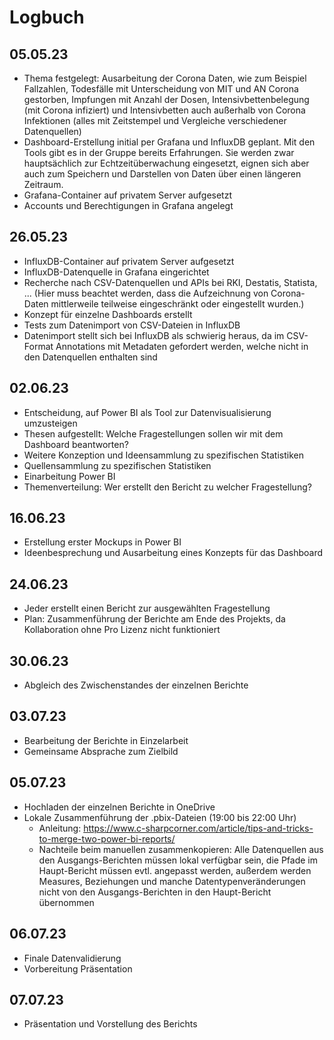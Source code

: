 # Logbuch

## 05.05.23

- Thema festgelegt: Ausarbeitung der Corona Daten, wie zum Beispiel Fallzahlen, Todesfälle mit Unterscheidung von MIT und AN Corona gestorben, 
Impfungen mit Anzahl der Dosen, Intensivbettenbelegung (mit Corona infiziert) und Intensivbetten auch außerhalb von Corona Infektionen (alles mit Zeitstempel und Vergleiche verschiedener Datenquellen)
- Dashboard-Erstellung initial per Grafana und InfluxDB geplant. Mit den Tools gibt es in der Gruppe bereits Erfahrungen. Sie werden zwar hauptsächlich zur Echtzeitüberwachung eingesetzt, eignen sich aber auch zum Speichern und Darstellen von Daten über einen längeren Zeitraum.
- Grafana-Container auf privatem Server aufgesetzt
- Accounts und Berechtigungen in Grafana angelegt

## 26.05.23

- InfluxDB-Container auf privatem Server aufgesetzt
- InfluxDB-Datenquelle in Grafana eingerichtet
- Recherche nach CSV-Datenquellen und APIs bei RKI, Destatis, Statista, ... (Hier muss beachtet werden, dass die Aufzeichnung von Corona-Daten mittlerweile teilweise eingeschränkt oder eingestellt wurden.)
- Konzept für einzelne Dashboards erstellt
- Tests zum Datenimport von CSV-Dateien in InfluxDB
- Datenimport stellt sich bei InfluxDB als schwierig heraus, da im CSV-Format Annotations mit Metadaten gefordert werden, welche nicht in den Datenquellen enthalten sind

## 02.06.23

- Entscheidung, auf Power BI als Tool zur Datenvisualisierung umzusteigen
- Thesen aufgestellt: Welche Fragestellungen sollen wir mit dem Dashboard beantworten?
- Weitere Konzeption und Ideensammlung zu spezifischen Statistiken
- Quellensammlung zu spezifischen Statistiken
- Einarbeitung Power BI
- Themenverteilung: Wer erstellt den Bericht zu welcher Fragestellung?

## 16.06.23

- Erstellung erster Mockups in Power BI
- Ideenbesprechung und Ausarbeitung eines Konzepts für das Dashboard

## 24.06.23

- Jeder erstellt einen Bericht zur ausgewählten Fragestellung
- Plan: Zusammenführung der Berichte am Ende des Projekts, da Kollaboration ohne Pro Lizenz nicht funktioniert

## 30.06.23

- Abgleich des Zwischenstandes der einzelnen Berichte

## 03.07.23

- Bearbeitung der Berichte in Einzelarbeit
- Gemeinsame Absprache zum Zielbild

## 05.07.23

- Hochladen der einzelnen Berichte in OneDrive
- Lokale Zusammenführung der .pbix-Dateien (19:00 bis 22:00 Uhr)
    - Anleitung: https://www.c-sharpcorner.com/article/tips-and-tricks-to-merge-two-power-bi-reports/
    - Nachteile beim manuellen zusammenkopieren: Alle Datenquellen aus den Ausgangs-Berichten müssen lokal verfügbar sein, die Pfade im Haupt-Bericht müssen evtl. angepasst werden, außerdem werden Measures, Beziehungen und manche Datentypenveränderungen nicht von den Ausgangs-Berichten in den Haupt-Bericht übernommen


## 06.07.23

- Finale Datenvalidierung
- Vorbereitung Präsentation

## 07.07.23
- Präsentation und Vorstellung des Berichts
